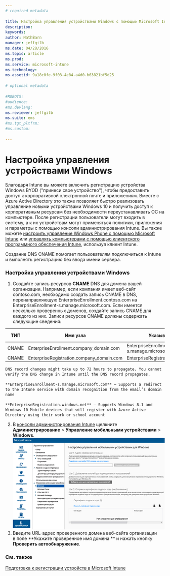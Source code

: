 ```yaml
---
# required metadata

title: Настройка управления устройствами Windows с помощью Microsoft Intune | Microsoft Intune
description:
keywords:
author: NathBarn
manager: jeffgilb
ms.date: 04/28/2016
ms.topic: article
ms.prod:
ms.service: microsoft-intune
ms.technology:
ms.assetid: 9a18c0fe-9f03-4e84-a4d0-b63821bf5d25

# optional metadata

#ROBOTS:
#audience:
#ms.devlang:
ms.reviewer: jeffgilb
ms.suite: ems
#ms.tgt_pltfrm:
#ms.custom:

---
```


# Настройка управления устройствами Windows
Благодаря Intune вы можете включить регистрацию устройства Windows BYOD ("принеси свое устройство"), чтобы предоставить доступ к корпоративной электронной почте и приложениям. Вместе с Azure Active Directory это также позволяет быстро реализовать управление новыми устройствами Windows 10 и получить доступ к корпоративным ресурсам без необходимости переустанавливать ОС на компьютере. После регистрации пользователи могут входить в систему, а к их устройствам могут применяться политики, приложения и параметры с помощью консоли администрирования Intune. Вы также можете [настроить управление Windows Phone с помощью Microsoft Intune](set-up-windows-phone-management-with-microsoft-intune.md) или [управлять компьютерами с помощью клиентского программного обеспечения Intune](manage-windows-pcs-with-microsoft-intune.md), используя клиент Intune.

Создание DNS CNAME помогает пользователям подключиться к Intune и выполнять регистрацию без ввода имени сервера.

### Настройка управления устройствами Windows

  1.  Создайте запись ресурсов **CNAME** DNS для домена вашей организации. Например, если компания имеет веб-сайт contoso.com, необходимо создать запись CNAME в DNS, перенаправляющую EnterpriseEnrollment.contoso.com на EnterpriseEnrollment-s.manage.microsoft.com. Если имеется несколько проверенных доменов, создайте запись CNAME для каждого из них. Записи ресурсов CNAME должны содержать следующие сведения:

  |ТИП|Имя узла|Указывает на|СРОК ЖИЗНИ|
  |--------|-------------|-------------|-------|
  |CNAME|EnterpriseEnrollment.company_domain.com|EnterpriseEnrollment-s.manage.microsoft.com |1 час|
  |CNAME|EnterpriseRegistration.company_domain.com|EnterpriseRegistration.windows.net|1 час|

    DNS record changes might take up to 72 hours to propagate. You cannot verify the DNS change in Intune until the DNS record propagates.

    **EnterpriseEnrollment-s.manage.microsoft.com** – Supports a redirect to the Intune service with domain recognition from the email’s domain name

    **EnterpriseRegistration.windows.net** – Supports Windows 8.1 and Windows 10 Mobile devices that will register with Azure Active Directory using their work or school account

  2.  В [консоли администрирования Intune](http://manage.microsoft.com) щелкните **Администрирование** &gt; **Управление мобильными устройствами** &gt; **Windows**.
  ![Диалоговое окно "Управление устройствами Windows"](../media/enroll-intune-winenr.png)
  3.  Введите URL-адрес проверенного домена веб-сайта организации в поле **Укажите проверенное имя домена ** и нажать кнопку **Проверить автообнаружение**.

### См. также
[Подготовка к регистрации устройств в Microsoft Intune](get-ready-to-enroll-devices-in-microsoft-intune.md)


<!--HONumber=May16_HO2-->


